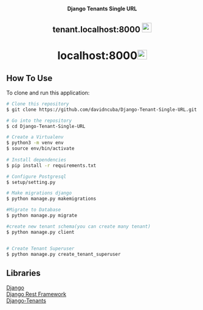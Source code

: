 <h4 align="center">Django Tenants Single URL</h4>
<h2 align="center">tenant.localhost:8000 <img src="https://cdn-icons-png.flaticon.com/128/1828/1828665.png" width="25"></h2>
<h1 align="center">localhost:8000<img src="https://cdn-icons-png.flaticon.com/128/3472/3472620.png" width="25"><h2>

## How To Use

To clone and run this application:

```bash
# Clone this repository
$ git clone https://github.com/davidncuba/Django-Tenant-Single-URL.git

# Go into the repository
$ cd Django-Tenant-Single-URL

# Create a Virtualenv
$ python3 -m venv env  
$ source env/bin/activate 
  
# Install dependencies
$ pip install -r requirements.txt

# Configure Postgresql 
$ setup/setting.py

# Make migrations django
$ python manage.py makemigrations

#Migrate to Database
$ python manage.py migrate

#create new tenant schema(you can create many tenant)
$ python manage.py client


# Create Tenant Superuser
$ python manage.py create_tenant_superuser
```
## Libraries

  <a href="https://www.djangoproject.com">Django</a></br>
  <a href="http://www.django-rest-framework.org/">Django Rest Framework</a></br>
  <a href="http://django-tenants.readthedocs.io/en/latest/">Django-Tenants</a></br>


